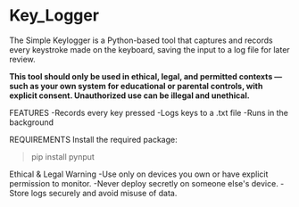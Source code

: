# Key_Logger
The Simple Keylogger is a Python-based tool that captures and records every keystroke made on the keyboard, saving the input to a log file for later review. 

**This tool should only be used in ethical, legal, and permitted contexts — such as your own system for educational or parental controls, with explicit consent. Unauthorized use can be illegal and unethical.**

FEATURES
-Records every key pressed
-Logs keys to a .txt file
-Runs in the background

REQUIREMENTS
Install the required package:
>pip install pynput

Ethical & Legal Warning
 -Use only on devices you own or have explicit permission to monitor.
 -Never deploy secretly on someone else's device.
 -Store logs securely and avoid misuse of data.
